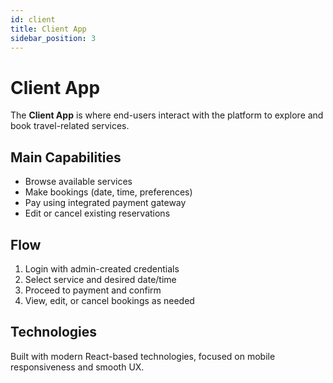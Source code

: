 ```yaml
---
id: client
title: Client App
sidebar_position: 3
---
```


# Client App

The **Client App** is where end-users interact with the platform to explore and book travel-related services.

## Main Capabilities

- Browse available services
- Make bookings (date, time, preferences)
- Pay using integrated payment gateway
- Edit or cancel existing reservations

## Flow

1. Login with admin-created credentials
2. Select service and desired date/time
3. Proceed to payment and confirm
4. View, edit, or cancel bookings as needed

## Technologies

Built with modern React-based technologies, focused on mobile responsiveness and smooth UX.
